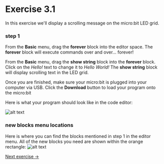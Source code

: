 # Exercise 3.1
In this exercise we'll display a scrolling message on the micro:bit LED grid.

### step 1
From the **Basic** menu, drag the **forever** block into the editor space. The **forever** block will execute commands over and over... forever!

From the **Basic** menu, drag the **show string** block into the **forever** block. Click on the *Hello!* text to change it to *Hello World!* The **show string** block will display scrolling text in the LED grid.

Once you are finished, make sure your micro:bit is plugged into your computer via USB. Click the **Download** button to load your program onto the micro:bit

Here is what your program should look like in the code editor:

![alt text](https://github.com/fusecodecamp2018/BuildingMicrocontrollerGames/blob/master/lesson-3/exercise-3.1/hello-world-blockly.png "exercise 3.1 hello world program")

### new blocks menu locations
Here is where you can find the blocks mentioned in step 1 in the editor menu. All of the new blocks you need are shown within the orange rectangle:
![alt text](https://github.com/fusecodecamp2018/BuildingMicrocontrollerGames/blob/master/lesson-3/exercise-3.1/new-blocks-menu-locations.png "exercise 3.1 blockly menu locations")

[Next exercise ->](../exercise-3.2)
